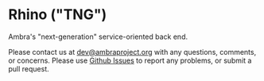 Rhino ("TNG")
=============

Ambra's "next-generation" service-oriented back end.

Please contact us at dev@ambraproject.org with any questions, comments, or concerns.
Please use [Github Issues](https://github.com/PLOS/ambraproject/issues) to report any problems, or submit a pull request.